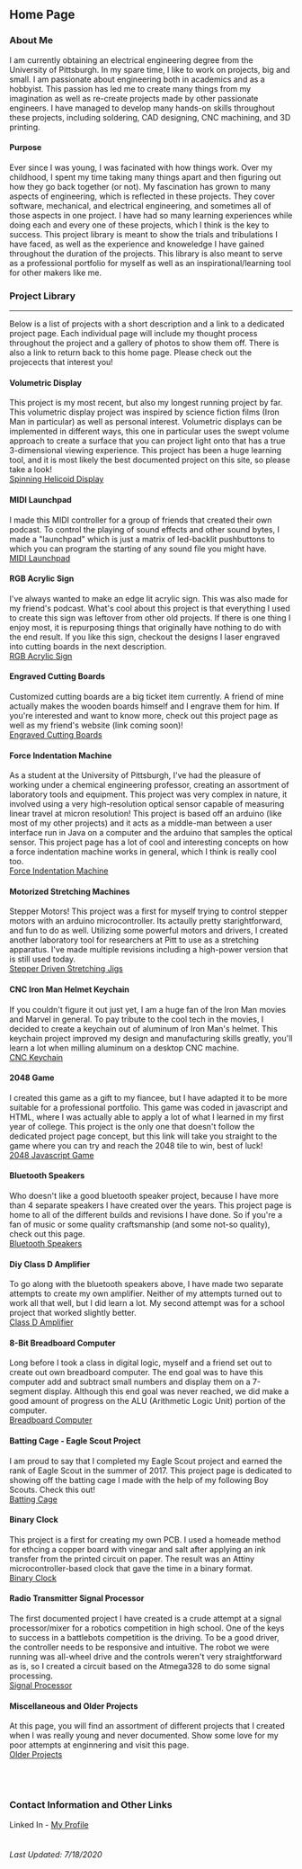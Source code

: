 ## Home Page

### About Me
I am currently obtaining an electrical engineering degree from the University of Pittsburgh. In my spare time, I like to work on projects, big and small. I am passionate about engineering both in academics and as a hobbyist. This passion has led me to create many things from my imagination as well as re-create projects made by other passionate engineers. I have managed to develop many hands-on skills throughout these projects, including soldering, CAD designing, CNC machining, and 3D printing. 
<br>
#### Purpose
Ever since I was young, I was facinated with how things work. Over my childhood, I spent my time taking many things apart and then figuring out how they go back together (or not). My fascination has grown to many aspects of engineering, which is reflected in these projects. They cover software, mechanical, and electrical engineering, and sometimes all of those aspects in one project. I have had so many learning experiences while doing each and every one of these projects, which I think is the key to success. This project library is meant to show the trials and tribulations I have faced, as well as the experience and knoweledge I have gained throughout the duration of the projects. This library is also meant to serve as a professional portfolio for myself as well as an inspirational/learning tool for other makers like me.
<br>
### Project Library

---

Below is a list of projects with a short description and a link to a dedicated project page. Each individual page will include my thought process throughout the project and a gallery of photos to show them off. There is also a link to return back to this home page. Please check out the projecects that interest you!
<br>
#### Volumetric Display
This project is my most recent, but also my longest running project by far. This volumetric display project was inspired by science fiction films (Iron Man in particular)
as well as personal interest. Volumetric displays can be implemented in different ways, this one in particular uses the swept volume approach to create a surface that you can project light onto that has a true 3-dimensional viewing experience. This project has been a huge learning tool, and it is most likely the best documented project on this site, so please take a look!
<br>
[Spinning Helicoid Display](https://dbutler6250.github.io/spinningHelicoidSite/)

#### MIDI Launchpad
I made this MIDI controller for a group of friends that created their own podcast. To control the playing of sound effects and other sound bytes, I made a "launchpad" which is just a matrix of led-backlit pushbuttons to which you can program the starting of any sound file you might have.
<br>
[MIDI Launchpad](https://dbutler6250.github.io/midiLaunchpadSite/)

#### RGB Acrylic Sign
I've always wanted to make an edge lit acrylic sign. This was also made for my friend's podcast. What's cool about this project is that everything I used to create this sign was leftover from other old projects. If there is one thing I enjoy most, it is repurposing things that originally have nothing to do with the end result. If you like this sign, checkout the designs I laser engraved into cutting boards in the next description.
<br>
[RGB Acrylic Sign](https://dbutler6250.github.io/acrylicSignSite/)

#### Engraved Cutting Boards
Customized cutting boards are a big ticket item currently. A friend of mine actually makes the wooden boards himself and I engrave them for him. If you're interested and want to know more, check out this project page as well as my friend's website (link coming soon)!
<br>
[Engraved Cutting Boards](https://dbutler6250.github.io/engravedCuttingBoardsSite/)

#### Force Indentation Machine
As a student at the University of Pittsburgh, I've had the pleasure of working under a chemical engineering professor, creating an assortment of laboratory tools and equipment. This project was very complex in nature, it involved using a very high-resolution optical sensor capable of measuring linear travel at micron resolution! This project is based off an arduino (like most of my other projects) and it acts as a middle-man between a user interface run in Java on a computer and the arduino that samples the optical sensor. This project page has a lot of cool and interesting concepts on how a force indentation machine works in general, which I think is really cool too.
<br>
[Force Indentation Machine](https://dbutler6250.github.io/forceIndentationMachineSite/)

#### Motorized Stretching Machines
Stepper Motors! This project was a first for myself trying to control stepper motors with an arduino microcontroller. Its actaully pretty starightforward, and fun to do as well. Utilizing some powerful motors and drivers, I created another laboratory tool for researchers at Pitt to use as a stretching apparatus. I've made multiple revisions including a high-power version that is still used today.
<br>
[Stepper Driven Stretching Jigs](https://dbutler6250.github.io/motorizedStretchingMachinesSite/)

#### CNC Iron Man Helmet Keychain
If you couldn't figure it out just yet, I am a huge fan of the Iron Man movies and Marvel in general. To pay tribute to the cool tech in the movies, I decided to create a keychain out of aluminum of Iron Man's helmet. This keychain project improved my design and manufacturing skills greatly, you'll learn a lot when milling aluminum on a desktop CNC machine.
<br>
[CNC Keychain](https://dbutler6250.github.io/cncKeychainSite/)

#### 2048 Game
I created this game as a gift to my fiancee, but I have adapted it to be more suitable for a professional portfolio. This game was coded in javascript and HTML, where I was actually able to apply a lot of what I learned in my first year of college. This project is the only one that doesn't follow the dedicated project page concept, but this link will take you straight to the game where you can try and reach the 2048 tile to win, best of luck!
<br>
[2048 Javascript Game](https://dbutler6250.github.io/Html2048/index.html)

#### Bluetooth Speakers
Who doesn't like a good bluetooth speaker project, because I have more than 4 separate speakers I have created over the years. This project page is home to all of the different builds and revisions I have done. So if you're a fan of music or some quality craftsmanship (and some not-so quality), check out this page.
<br>
[Bluetooth Speakers](https://dbutler6250.github.io/bluetoothSpeakersSite/)

#### Diy Class D Amplifier
To go along with the bluetooth speakers above, I have made two separate attempts to create my own amplifier. Neither of my attempts turned out to work all that well, but I did learn a lot. My second attempt was for a school project that worked slightly better.
<br>
[Class D Amplifier](https://dbutler6250.github.io/classDAmplifierSite/)

#### 8-Bit Breadboard Computer
Long before I took a class in digital logic, myself and a friend set out to create out own breadboard computer. The end goal was to have this computer add and subtract small numbers and display them on a 7-segment display. Although this end goal was never reached, we did make a good amount of progress on the ALU (Arithmetic Logic Unit) portion of the computer.
<br>
[Breadboard Computer](https://dbutler6250.github.io/breadboardComputerSite/)

#### Batting Cage - Eagle Scout Project
I am proud to say that I completed my Eagle Scout project and earned the rank of Eagle Scout in the summer of 2017. This project page is dedicated to showing off the batting cage I made with the help of my following Boy Scouts. Check this out!
<br>
[Batting Cage](https://dbutler6250.github.io/battingCageSite/)

#### Binary Clock
This project is a first for creating my own PCB. I used a homeade method for ethcing a copper board with vinegar and salt after applying an ink transfer from the printed circuit on paper. The result was an Attiny microcontroller-based clock that gave the time in a binary format.
<br>
[Binary Clock](https://dbutler6250.github.io/binaryClockSite/)

#### Radio Transmitter Signal Processor
The first documented project I have created is a crude attempt at a signal processor/mixer for a robotics competition in high school. One of the keys to success in a battlebots competition is the driving. To be a good driver, the controller needs to be responsive and intuitive. The robot we were running was all-wheel drive and the controls weren't very straightforward as is, so I created a circuit based on the Atmega328 to do some signal processing. 
<br>
[Signal Processor](https://dbutler6250.github.io/signalProcessorSite/)

#### Miscellaneous and Older Projects
At this page, you will find an assortment of different projects that I created when I was really young and never documented. Show some love for my poor attempts at enginnering and visit this page.
<br>
[Older Projects](https://dbutler6250.github.io/olderProjectsSite/)


<br>
<br>

### Contact Information and Other Links
Linked In - [My Profile](https://www.linkedin.com/in/dylan-butler-880571168/)
<br>
<br>
###### Last Updated: 7/18/2020
